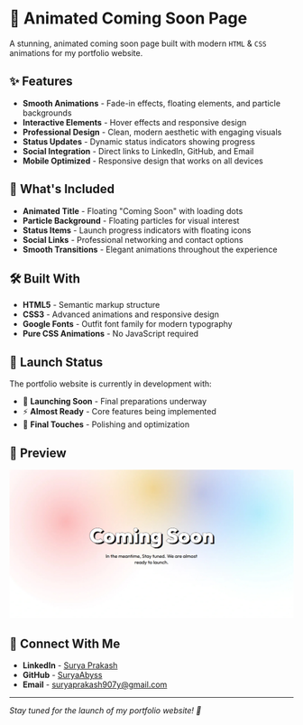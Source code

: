 # 🚀 Animated Coming Soon Page

A stunning, animated coming soon page built with modern `HTML` & `CSS` animations for my portfolio website.

## ✨ Features

- **Smooth Animations** - Fade-in effects, floating elements, and particle backgrounds
- **Interactive Elements** - Hover effects and responsive design
- **Professional Design** - Clean, modern aesthetic with engaging visuals
- **Status Updates** - Dynamic status indicators showing progress
- **Social Integration** - Direct links to LinkedIn, GitHub, and Email
- **Mobile Optimized** - Responsive design that works on all devices

## 🎨 What's Included

- **Animated Title** - Floating "Coming Soon" with loading dots
- **Particle Background** - Floating particles for visual interest
- **Status Items** - Launch progress indicators with floating icons
- **Social Links** - Professional networking and contact options
- **Smooth Transitions** - Elegant animations throughout the experience

## 🛠️ Built With

- **HTML5** - Semantic markup structure
- **CSS3** - Advanced animations and responsive design
- **Google Fonts** - Outfit font family for modern typography
- **Pure CSS Animations** - No JavaScript required

## 🚀 Launch Status

The portfolio website is currently in development with:
- 🚀 **Launching Soon** - Final preparations underway
- ⚡ **Almost Ready** - Core features being implemented  
- 🎯 **Final Touches** - Polishing and optimization

## 📱 Preview

[![Animated Coming Soon Page](./assets/images/og/og-image.jpg?raw=true "Animated Coming Soon Page")](https://common-coming-soon-page.netlify.app/)

## 🔗 Connect With Me

- **LinkedIn** - [Surya Prakash](https://www.linkedin.com/in/suryaprakash18/)
- **GitHub** - [SuryaAbyss](https://github.com/SuryaAbyss)
- **Email** - [suryaprakash907y@gmail.com](mailto:suryaprakash907y@gmail.com)

---

*Stay tuned for the launch of my portfolio website! 🎉*